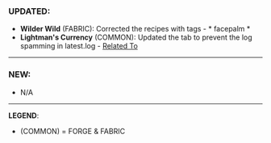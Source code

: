 ### UPDATED:
- **Wilder Wild** (FABRIC): Corrected the recipes with tags - * facepalm * 
- **Lightman's Currency** (COMMON): Updated the tab to prevent the log spamming in latest.log - [Related To](https://github.com/MehVahdJukaar/WoodGood/issues/283#issuecomment-2421945763) 

---

### NEW:
- N/A

---

**LEGEND**:
- (COMMON) = FORGE & FABRIC
